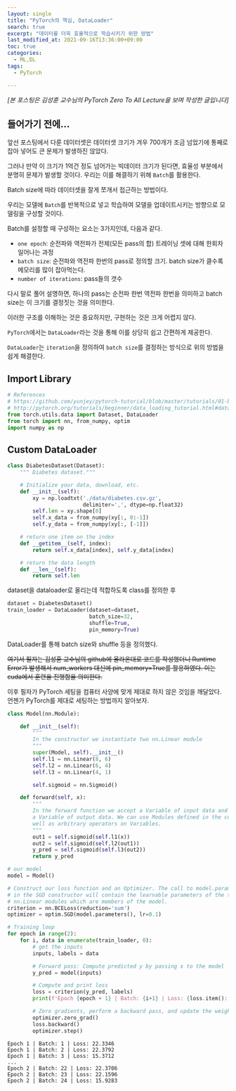 ```yaml
---
layout: single
title: "PyTorch의 핵심, DataLoader"
search: true
excerpt: "데이터를 더욱 효율적으로 학습시키기 위한 방법"
last_modified_at: 2021-09-16T13:36:00+09:00
toc: true
categories:
  - ML,DL
tags:
  - PyTorch

---
```


*[본 포스팅은 김성훈 교수님의 PyTorch Zero To All Lecture을 보며 작성한 글입니다]*

## 들어가기 전에...

앞선 포스팅에서 다룬 데이터셋은 데이터셋 크기가 겨우 700개가 조금 넘었기에 통째로 잡아 넣어도 큰 문제가 발생하진 않았다.

그러나 만약 이 크기가 1억건 정도 넘어가는 빅데이터 크기가 된다면, 효율성 부분에서 분명히 문제가 발생할 것이다. 우리는 이를 해결하기 위해 `Batch`를 활용한다.

Batch size에 따라 데이터셋을 잘게 쪼개서 접근하는 방법이다. 

우리는 모델에 `Batch`를 반복적으로 넣고 학습하여 모델을 업데이트시키는 방향으로 모델링을 구성할 것이다.

Batch를 설정할 때 구성하는 요소는 3가지인데, 다음과 같다.

* `one epoch`: 순전파와 역전파가 전체(모든 pass의 합) 트레이닝 셋에 대해 한회차 일어나는 과정
* `batch size`: 순전파와 역전파 한번의 pass로 정의할 크기. batch size가 클수록 메모리를 많이 잡아먹는다.
* `number of iterations`: pass들의 갯수

다시 말로 풀어 설명하면, 하나의 pass는 순전파 한번 역전파 한번을 의미하고 batch size는 이 크기를 결정짓는 것을 의미한다.

이러한 구조를 이해하는 것은 중요하지만, 구현하는 것은 크게 어렵지 않다.

`PyTorch`에서는 `DataLoader`라는 것을 통해 이를 상당히 쉽고 간편하게 제공한다.

`DataLoader`는 `iteration`을 정의하여 `batch size`를 결정하는 방식으로 위의 방법을 쉽게 해결한다.



## Import Library


```python
# References
# https://github.com/yunjey/pytorch-tutorial/blob/master/tutorials/01-basics/pytorch_basics/main.py
# http://pytorch.org/tutorials/beginner/data_loading_tutorial.html#dataset-class
from torch.utils.data import Dataset, DataLoader
from torch import nn, from_numpy, optim
import numpy as np
```

## Custom DataLoader


```python
class DiabetesDataset(Dataset):
    """ Diabetes dataset."""

    # Initialize your data, download, etc.
    def __init__(self):
        xy = np.loadtxt('./data/diabetes.csv.gz',
                        delimiter=',', dtype=np.float32)
        self.len = xy.shape[0]
        self.x_data = from_numpy(xy[:, 0:-1])
        self.y_data = from_numpy(xy[:, [-1]])

    # return one item on the index
    def __getitem__(self, index):
        return self.x_data[index], self.y_data[index]

    # return the data length
    def __len__(self):
        return self.len
```

dataset을 dataloader로 올리는데 적합하도록 class를 정의한 후


```python
dataset = DiabetesDataset()
train_loader = DataLoader(dataset=dataset,
                          batch_size=32,
                          shuffle=True,
                          pin_memory=True)
```

DataLoader를 통해 batch size와 shuffle 등을 정의했다.

~~여기서 필자는 김성훈 교수님의 github에 올라온대로 코드를 작성했더니 Runtime Error가 발생해서 num_workers 대신에 pin_memory=True를 활용하였다. 이는 cuda에서 훈련을 진행함을 의미한다.~~

이후 필자가 PyTorch 세팅을 컴퓨터 사양에 맞게 제대로 하지 않은 것임을 깨달았다. 언젠가 PyTorch를 제대로 세팅하는 방법까지 알아보자.


```python
class Model(nn.Module):

    def __init__(self):
        """
        In the constructor we instantiate two nn.Linear module
        """
        super(Model, self).__init__()
        self.l1 = nn.Linear(8, 6)
        self.l2 = nn.Linear(6, 4)
        self.l3 = nn.Linear(4, 1)

        self.sigmoid = nn.Sigmoid()

    def forward(self, x):
        """
        In the forward function we accept a Variable of input data and we must return
        a Variable of output data. We can use Modules defined in the constructor as
        well as arbitrary operators on Variables.
        """
        out1 = self.sigmoid(self.l1(x))
        out2 = self.sigmoid(self.l2(out1))
        y_pred = self.sigmoid(self.l3(out2))
        return y_pred
```


```python
# our model
model = Model()

# Construct our loss function and an Optimizer. The call to model.parameters()
# in the SGD constructor will contain the learnable parameters of the two
# nn.Linear modules which are members of the model.
criterion = nn.BCELoss(reduction='sum')
optimizer = optim.SGD(model.parameters(), lr=0.1)

# Training loop
for epoch in range(2):
    for i, data in enumerate(train_loader, 0):
        # get the inputs
        inputs, labels = data

        # Forward pass: Compute predicted y by passing x to the model
        y_pred = model(inputs)

        # Compute and print loss
        loss = criterion(y_pred, labels)
        print(f'Epoch {epoch + 1} | Batch: {i+1} | Loss: {loss.item():.4f}')

        # Zero gradients, perform a backward pass, and update the weights.
        optimizer.zero_grad()
        loss.backward()
        optimizer.step()
```

    Epoch 1 | Batch: 1 | Loss: 22.3346
    Epoch 1 | Batch: 2 | Loss: 22.3792
    Epoch 1 | Batch: 3 | Loss: 15.3712
    ...
    Epoch 2 | Batch: 22 | Loss: 22.3706
    Epoch 2 | Batch: 23 | Loss: 22.1596
    Epoch 2 | Batch: 24 | Loss: 15.9283

